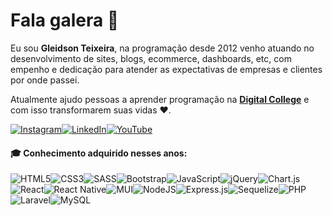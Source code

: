 
# Fala galera :metal:

Eu sou __Gleidson Teixeira__, na programação desde 2012 venho atuando no desenvolvimento de sites, blogs, ecommerce, dashboards, etc, com empenho e dedicação para atender as expectativas de empresas e clientes por onde passei.

Atualmente ajudo pessoas a aprender programação na [__Digital College__](https://digitalcollege.com.br/) e com isso transformarem suas vidas :heart:.

[![Instagram](https://img.shields.io/badge/Instagram-%23E4405F.svg?style=for-the-badge&logo=Instagram&logoColor=white)](https://www.instagram.com/gleidsondeveloper)[![LinkedIn](https://img.shields.io/badge/linkedin-%230077B5.svg?style=for-the-badge&logo=linkedin&logoColor=white)](https://www.linkedin.com/in/gleidson-teixeira/)[![YouTube](https://img.shields.io/badge/YouTube-%23FF0000.svg?style=for-the-badge&logo=YouTube&logoColor=white)](https://www.youtube.com/channel/UCKEsrPEIsH5ZvESF2hcZezg)



#### :mortar_board: Conhecimento adquirido nesses anos:
![HTML5](https://img.shields.io/badge/html5-%23E34F26.svg?style=for-the-badge&logo=html5&logoColor=white)![CSS3](https://img.shields.io/badge/css3-%231572B6.svg?style=for-the-badge&logo=css3&logoColor=white)![SASS](https://img.shields.io/badge/SASS-hotpink.svg?style=for-the-badge&logo=SASS&logoColor=white)![Bootstrap](https://img.shields.io/badge/bootstrap-%23563D7C.svg?style=for-the-badge&logo=bootstrap&logoColor=white)![JavaScript](https://img.shields.io/badge/JavaScript-F7DF1E?style=for-the-badge&logo=javascript&logoColor=black)![jQuery](https://img.shields.io/badge/jquery-%230769AD.svg?style=for-the-badge&logo=jquery&logoColor=white)![Chart.js](https://img.shields.io/badge/chart.js-F5788D.svg?style=for-the-badge&logo=chart.js&logoColor=white)![React](https://img.shields.io/badge/react-%2320232a.svg?style=for-the-badge&logo=react&logoColor=%2361DAFB)![React Native](https://img.shields.io/badge/react_native-%2320232a.svg?style=for-the-badge&logo=react&logoColor=%2361DAFB)![MUI](https://img.shields.io/badge/MUI-%230081CB.svg?style=for-the-badge&logo=mui&logoColor=white)![NodeJS](https://img.shields.io/badge/node.js-6DA55F?style=for-the-badge&logo=node.js&logoColor=white)![Express.js](https://img.shields.io/badge/express.js-%23404d59.svg?style=for-the-badge&logo=express&logoColor=%2361DAFB)![Sequelize](https://img.shields.io/badge/Sequelize-52B0E7?style=for-the-badge&logo=Sequelize&logoColor=white)![PHP](https://img.shields.io/badge/php-%23777BB4.svg?style=for-the-badge&logo=php&logoColor=white)![Laravel](https://img.shields.io/badge/laravel-%23FF2D20.svg?style=for-the-badge&logo=laravel&logoColor=white)![MySQL](https://img.shields.io/badge/mysql-%2300f.svg?style=for-the-badge&logo=mysql&logoColor=white)

<!-- 
![cypress](https://img.shields.io/badge/-cypress-%23E5E5E5?style=for-the-badge&logo=cypress&logoColor=058a5e)
![Jest](https://img.shields.io/badge/-jest-%23C21325?style=for-the-badge&logo=jest&logoColor=white)
![TypeScript](https://img.shields.io/badge/typescript-%23007ACC.svg?style=for-the-badge&logo=typescript&logoColor=white) -->

<!-- <ul style="margin:0 !important;padding:0 !important;box-sizing:border-box !important;list-style:none !important;display:flex !important;gap: 16px !important;justify-content: space-between !important;">
<li style="flex: 1 !important;list-style:none !important;"> -->
<!-- <table border="0" style="border:0;">
<tr>
<td>

![Top Langs](https://github-readme-stats.vercel.app/api/top-langs/?username=gleidsonteixeira&layout=donut&title_color=adbac7&text_color=adbac7&theme=transparent&hide_border=true)
</td>
<td>

![Meus status](https://github-readme-stats.vercel.app/api?username=gleidsonteixeira&title_color=adbac7&text_color=adbac7&theme=transparent&hide_border=true)
</td>
</tr>
</table> -->
